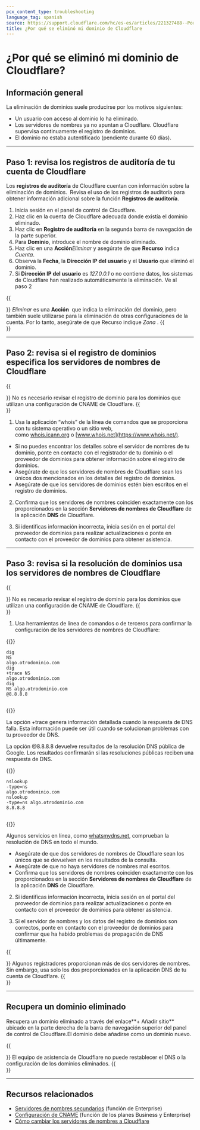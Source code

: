 ```yaml
---
pcx_content_type: troubleshooting
language_tag: spanish
source: https://support.cloudflare.com/hc/es-es/articles/221327488--Por-qu%C3%A9-se-elimin%C3%B3-mi-dominio-de-Cloudflare-
title: ¿Por qué se eliminó mi dominio de Cloudflare
---
```


# ¿Por qué se eliminó mi dominio de Cloudflare?



## Información general

La eliminación de dominios suele producirse por los motivos siguientes:

-   Un usuario con acceso al dominio lo ha eliminado.
-   Los servidores de nombres ya no apuntan a Cloudflare. Cloudflare supervisa continuamente el registro de dominios.
-   El dominio no estaba autentificado (pendiente durante 60 días).

___

## Paso 1: revisa los registros de auditoría de tu cuenta de Cloudflare

Los **registros de auditoría** de Cloudflare cuentan con información sobre la eliminación de dominios.  Revisa el uso de los registros de auditoría para obtener información adicional sobre la función **Registros de auditoría**.

1.  Inicia sesión en el panel de control de Cloudflare.
2.  Haz clic en la cuenta de Cloudflare adecuada donde existía el dominio eliminado.
3.  Haz clic en **Registro de auditoría** en la segunda barra de navegación de la parte superior.
4.  Para **Dominio**, introduce el nombre de dominio eliminado.
5.  Haz clic en una **Acción**_Eliminar_ y asegúrate de que **Recurso** indica _Cuenta_.
6.  Observa la **Fecha**, la **Dirección IP del usuario** y el **Usuario** que eliminó el dominio.
7.  Si **Dirección IP del usuario** es _127.0.0.1_ o no contiene datos, los sistemas de Cloudflare han realizado automáticamente la eliminación. Ve al paso 2 

{{<Aside type="note">}}
*Eliminar* es una **Acción**  que indica la eliminación del dominio,
pero también suele utilizarse para la eliminación de otras
configuraciones de la cuenta. Por lo tanto, asegúrate de
que Recurso indique *Zona* .
{{</Aside>}}

___

## Paso 2: revisa si el registro de dominios especifica los servidores de nombres de Cloudflare

{{<Aside type="tip">}}
No es necesario revisar el registro de dominio para los dominios que
utilizan una configuración de CNAME de Cloudflare.
{{</Aside>}}

1. Usa la aplicación “whois” de la línea de comandos que se proporciona con tu sistema operativo o un sitio web, como [whois.icann.org](https://whois.icann.org/en) o [www.whois.net](https://www.whois.net/).

-   Si no puedes encontrar los detalles sobre el servidor de nombres de tu dominio, ponte en contacto con el registrador de tu dominio o el proveedor de dominios para obtener información sobre el registro de dominios.
-   Asegúrate de que los servidores de nombres de Cloudflare sean los únicos dos mencionados en los detalles del registro de dominios.
-   Asegúrate de que los servidores de dominios estén bien escritos en el registro de dominios.

2. Confirma que los servidores de nombres coinciden exactamente con los proporcionados en la sección **Servidores de nombres de Cloudflare** de la aplicación **DNS** de Cloudflare.

3. Si identificas información incorrecta, inicia sesión en el portal del proveedor de dominios para realizar actualizaciones o ponte en contacto con el proveedor de dominios para obtener asistencia.

___

## Paso 3: revisa si la resolución de dominios usa los servidores de nombres de Cloudflare

{{<Aside type="tip">}}
No es necesario revisar el registro de dominio para los dominios que
utilizan una configuración de CNAME de Cloudflare.
{{</Aside>}}

1. Usa herramientas de línea de comandos o de terceros para confirmar la configuración de los servidores de nombres de Cloudflare:


{{<raw>}}<pre class="CodeBlock CodeBlock-with-rows CodeBlock-scrolls-horizontally CodeBlock-is-light-in-light-theme CodeBlock--language-txt" language="txt"><code><span class="CodeBlock--rows"><span class="CodeBlock--rows-content"><span class="CodeBlock--row"><span class="CodeBlock--row-indicator"></span><div class="CodeBlock--row-content"><span class="CodeBlock--token-plain">dig NS algo.otrodominio.com</span></div></span><span class="CodeBlock--row"><span class="CodeBlock--row-indicator"></span><div class="CodeBlock--row-content"><span class="CodeBlock--token-plain">dig +trace NS algo.otrodominio.com</span></div></span><span class="CodeBlock--row"><span class="CodeBlock--row-indicator"></span><div class="CodeBlock--row-content"><span class="CodeBlock--token-plain">dig NS algo.otrodominio.com @8.8.8.8</span></div></span><span class="CodeBlock--row"><span class="CodeBlock--row-indicator"></span><div class="CodeBlock--row-content"><span class="CodeBlock--token-plain">
</span></div></span></span></span></code></pre>{{</raw>}}

La opción +trace genera información detallada cuando la respuesta de DNS falla. Esta información puede ser útil cuando se solucionan problemas con tu proveedor de DNS.

La opción @8.8.8.8 devuelve resultados de la resolución DNS pública de Google. Los resultados confirmarán si las resoluciones públicas reciben una respuesta de DNS.


{{<raw>}}<pre class="CodeBlock CodeBlock-with-rows CodeBlock-scrolls-horizontally CodeBlock-is-light-in-light-theme CodeBlock--language-txt" language="txt"><code><span class="CodeBlock--rows"><span class="CodeBlock--rows-content"><span class="CodeBlock--row"><span class="CodeBlock--row-indicator"></span><div class="CodeBlock--row-content"><span class="CodeBlock--token-plain">nslookup -type=ns algo.otrodominio.com</span></div></span><span class="CodeBlock--row"><span class="CodeBlock--row-indicator"></span><div class="CodeBlock--row-content"><span class="CodeBlock--token-plain">nslookup -type=ns algo.otrodominio.com 8.8.8.8</span></div></span><span class="CodeBlock--row"><span class="CodeBlock--row-indicator"></span><div class="CodeBlock--row-content"><span class="CodeBlock--token-plain">
</span></div></span></span></span></code></pre>{{</raw>}}

Algunos servicios en línea, como [whatsmydns.net](https://www.whatsmydns.net/), comprueban la resolución de DNS en todo el mundo.

-   Asegúrate de que dos servidores de nombres de Cloudflare sean los únicos que se devuelven en los resultados de la consulta.
-   Asegúrate de que no haya servidores de nombres mal escritos.
-   Confirma que los servidores de nombres coinciden exactamente con los proporcionados en la sección **Servidores de nombres de Cloudflare** de la aplicación **DNS** de Cloudflare.

2. Si identificas información incorrecta, inicia sesión en el portal del proveedor de dominios para realizar actualizaciones o ponte en contacto con el proveedor de dominios para obtener asistencia.

3. Si el servidor de nombres y los datos del registro de dominios son correctos, ponte en contacto con el proveedor de dominios para confirmar que ha habido problemas de propagación de DNS últimamente.

{{<Aside type="note">}}
Algunos registradores proporcionan más de dos servidores de nombres. Sin
embargo, usa solo los dos proporcionados en la aplicación DNS de tu
cuenta de Cloudflare.
{{</Aside>}}

___

## Recupera un dominio eliminado

Recupera un dominio eliminado a través del enlace**\+ Añadir sitio** ubicado en la parte derecha de la barra de navegación superior del panel de control de Cloudflare.El dominio debe añadirse como un dominio nuevo.

{{<Aside type="warning">}}
El equipo de asistencia de Cloudflare no puede restablecer el DNS o la
configuración de los dominios eliminados.
{{</Aside>}}

___

## Recursos relacionados

-   [Servidores de nombres secundarios](https://support.cloudflare.com/hc/en-us/articles/360001356152-How-do-I-setup-and-manage-Secondary-DNS-) (función de Enterprise)
-   [Configuración de CNAME](/dns/zone-setups/partial-setup) (función de los planes Business y Enterprise)
-   [Cómo cambiar los servidores de nombres a Cloudflare](/dns/zone-setups/full-setup/setup)
